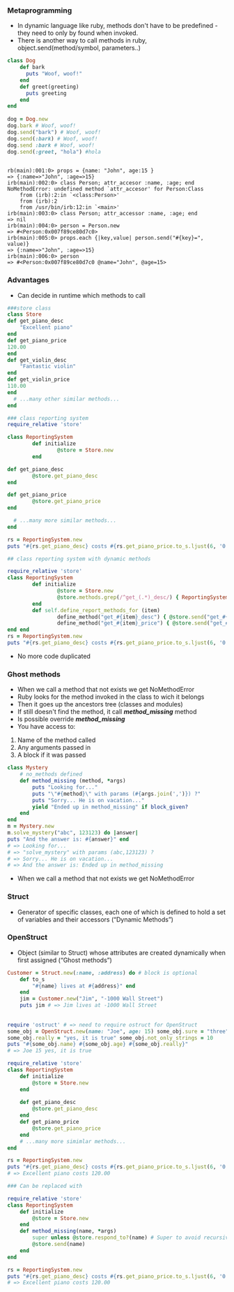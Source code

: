 
### Metaprogramming

* In dynamic language like ruby, methods don't have to be predefined - they need to only by found when invoked.
* There is another way to call methods in ruby, object.send(method/symbol, parameters..)

```ruby
class Dog
    def bark  
      puts "Woof, woof!"
    end
    def greet(greeting)
      puts greeting
    end
end
  
dog = Dog.new
dog.bark # Woof, woof!
dog.send("bark") # Woof, woof!
dog.send(:bark) # Woof, woof!
dog.send :bark # Woof, woof!
dog.send(:greet, "hola") #hola
  
```

```
rb(main):001:0> props = {name: "John", age:15 }
=> {:name=>"John", :age=>15}
irb(main):002:0> class Person; attr_accesor :name, :age; end
NoMethodError: undefined method `attr_accesor' for Person:Class
	from (irb):2:in `<class:Person>'
	from (irb):2
	from /usr/bin/irb:12:in `<main>'
irb(main):003:0> class Person; attr_accessor :name, :age; end
=> nil
irb(main):004:0> person = Person.new
=> #<Person:0x007f89ce80d7c0>
irb(main):005:0> props.each {|key,value| person.send("#{key}=", value)}
=> {:name=>"John", :age=>15}
irb(main):006:0> person
=> #<Person:0x007f89ce80d7c0 @name="John", @age=15>
```

### Advantages

* Can decide in runtime which methods to call

```ruby
###store class
class Store
def get_piano_desc
    "Excellent piano"
end
def get_piano_price
120.00
end
def get_violin_desc
    "Fantastic violin"
end
def get_violin_price
110.00
end
  # ...many other similar methods...
end

### class reporting system
require_relative 'store'

class ReportingSystem
        def initialize
                @store = Store.new
        end

def get_piano_desc
        @store.get_piano_desc
end

def get_piano_price
        @store.get_piano_price
end

  # ...many more similar methods...
end

rs = ReportingSystem.new
puts "#{rs.get_piano_desc} costs #{rs.get_piano_price.to_s.ljust(6, '0')}" # => Excellent piano costs 120.00

## class reporting system with dynamic methods

require_relative 'store'
class ReportingSystem
        def initialize
                @store = Store.new
                @store.methods.grep(/^get_(.*)_desc/) { ReportingSystem.define_report_methods_for $1 }
        end
        def self.define_report_methods_for (item)
                define_method("get_#{item}_desc") { @store.send("get_#{item}_desc")}
                define_method("get_#{item}_price") { @store.send("get_#{item}_price")}
end end
rs = ReportingSystem.new
puts "#{rs.get_piano_desc} costs #{rs.get_piano_price.to_s.ljust(6, '0')}" # => Excellent piano costs 120.00
```

* No more code duplicated

### Ghost methods
* When we call a method that not exists we get NoMethodError
* Ruby looks for the method invoked in the class to wich it belongs
* Then it goes up the ancestors tree (classes and modules)
* If still doesn't find the method, it call ***method_missing*** method
* Is possible override ***method_missing***
* You have access to:
 1. Name of the method called
 2. Any arguments passed in
 3. A block if it was passed
 
```ruby
class Mystery
	# no_methods defined
	def method_missing (method, *args)
		puts "Looking for..."
		puts "\"#{method}\" with params (#{args.join(',')}) ?" 
		puts "Sorry... He is on vacation..."
		yield "Ended up in method_missing" if block_given?
	end 
end
m = Mystery.new
m.solve_mystery("abc", 123123) do |answer|
puts "And the answer is: #{answer}" end
# => Looking for...
# => "solve_mystery" with params (abc,123123) ?
# => Sorry... He is on vacation...
# => And the answer is: Ended up in method_missing

```
* When we call a method that not exists we get NoMethodError

### Struct
* Generator of specific classes, each one of which is defined to hold a set of variables and their accessors (“Dynamic Methods”)

### OpenStruct
* Object (similar to Struct) whose attributes are created dynamically when first assigned (“Ghost methods”)

```ruby
Customer = Struct.new(:name, :address) do # block is optional 
	def to_s
		"#{name} lives at #{address}" end
	end
	jim = Customer.new("Jim", "-1000 Wall Street") 
	puts jim # => Jim lives at -1000 Wall Street
	
	
require 'ostruct' # => need to require ostruct for OpenStruct
some_obj = OpenStruct.new(name: "Joe", age: 15) some_obj.sure = "three"
some_obj.really = "yes, it is true" some_obj.not_only_strings = 10
puts "#{some_obj.name} #{some_obj.age} #{some_obj.really}" 
# => Joe 15 yes, it is true
```

```ruby
require_relative 'store' 
class ReportingSystem
	def initialize 
		@store = Store.new
	end
	
	def get_piano_desc
		@store.get_piano_desc 
	end
	def get_piano_price 
		@store.get_piano_price
	end
  	# ...many more simimlar methods...
end

rs = ReportingSystem.new
puts "#{rs.get_piano_desc} costs #{rs.get_piano_price.to_s.ljust(6, '0')}" 
# => Excellent piano costs 120.00

### Can be replaced with

require_relative 'store'
class ReportingSystem 
	def initialize
		@store = Store.new 
	end
	def method_missing(name, *args)
		super unless @store.respond_to?(name) # Super to avoid recursive call with parent
		@store.send(name)
	end 
end

rs = ReportingSystem.new
puts "#{rs.get_piano_desc} costs #{rs.get_piano_price.to_s.ljust(6, '0')}" 
# => Excellent piano costs 120.00
```
